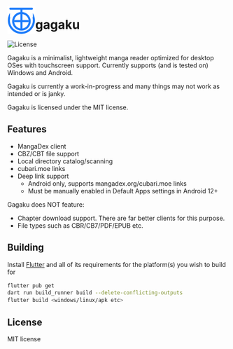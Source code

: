 <img align="left" src="/assets/icon.png" width="64" height="64"></img>

# gagaku

![License](https://img.shields.io/github/license/r52/gagaku)

Gagaku is a minimalist, lightweight manga reader optimized for desktop OSes with touchscreen support. Currently supports (and is tested on) Windows and Android.

Gagaku is currently a work-in-progress and many things may not work as intended or is janky.

Gagaku is licensed under the MIT license.

## Features

- MangaDex client
- CBZ/CBT file support
- Local directory catalog/scanning
- cubari.moe links
- Deep link support
  - Android only, supports mangadex.org/cubari.moe links
  - Must be manually enabled in Default Apps settings in Android 12+

Gagaku does NOT feature:

- Chapter download support. There are far better clients for this purpose.
- File types such as CBR/CB7/PDF/EPUB etc.

## Building

Install [Flutter](https://flutter.dev/) and all of its requirements for the platform(s) you wish to build for

```bash
flutter pub get
dart run build_runner build --delete-conflicting-outputs
flutter build <windows/linux/apk etc>
```

## License

MIT license
